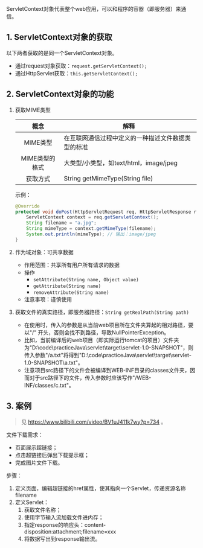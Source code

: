 ServletContext对象代表整个web应用，可以和程序的容器（即服务器）来通信。

## 1. ServletContext对象的获取

以下两者获取的是同一个ServletContext对象。

- 通过request对象获取：`request.getServletContext();`
- 通过HttpServlet获取：`this.getServletContext();`

## 2. ServletContext对象的功能

1. 获取MIME类型

    |      概念      | 解释                                               |
    | :------------: | -------------------------------------------------- |
    |    MIME类型    | 在互联网通信过程中定义的一种描述文件数据类型的标准 |
    | MIME类型的格式 | 大类型/小类型，如text/html，image/jpeg             |
    |    获取方式    | String  getMimeType(String file)                   |

    示例：

    ```java
    @Override
    protected void doPost(HttpServletRequest req, HttpServletResponse resp) throws ServletException, IOException {
        ServletContext context = req.getServletContext();
        String filename = "a.jpg";
        String mimeType = context.getMimeType(filename);
        System.out.println(mimeType); // 输出：image/jpeg
    }
    ```

2. 作为域对象：可共享数据

    - 作用范围：共享所有用户所有请求的数据
    - 操作
        - `setAttribute(String name, Object value)`
        - `getAttribute(String name)`
        - `removeAttribute(String name)`
    - 注意事项：谨慎使用

3. 获取文件的真实路径，即服务器路径：`String getRealPath(String path)`

    - 在使用时，传入的参数是从当前web项目所在文件夹算起的相对路径，要以"/" 开头，否则会找不到路径，导致NullPointerException。
    - 比如，当前编译后的web项目（即实际运行tomcat的项目）文件夹为"D:\code\practiceJava\servlet\target\servlet-1.0-SNAPSHOT\"，则传入参数"/a.txt"将得到"D:\code\practiceJava\servlet\target\servlet-1.0-SNAPSHOT\a.txt"。
    - 注意项目src路径下的文件会被编译到WEB-INF目录的classes文件夹，因而对于src路径下的文件，传入参数时应该写作"/WEB-INF/classes/c.txt"。

## 3. 案例

> 见 https://www.bilibili.com/video/BV1uJ411k7wy?p=734 。

文件下载需求：

- 页面展示超链接；
- 点击超链接后弹出下载提示框；
- 完成图片文件下载。

步骤：

1. 定义页面，编辑超链接的href属性，使其指向一个Servlet，传递资源名称filename
2. 定义Servlet：
    1. 获取文件名称；
    2. 使用字节输入流加载文件进内存；
    3. 指定response的响应头：content-disposition:attachment;filename=xxx
    4. 将数据写出到response输出流。



​    

​    

